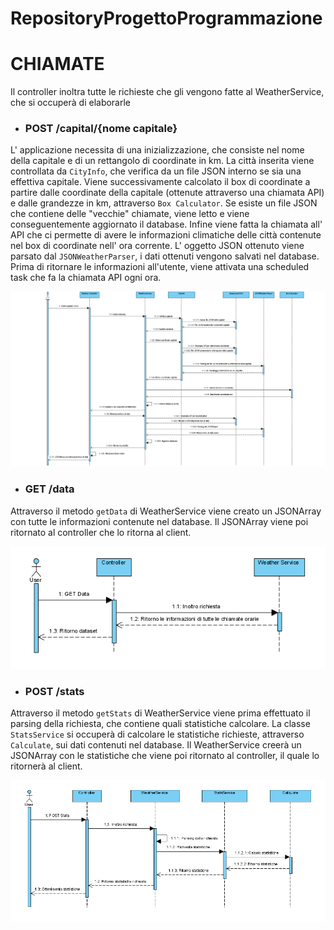 # RepositoryProgettoProgrammazione

# CHIAMATE
Il controller inoltra tutte le richieste che gli vengono fatte al WeatherService, che si occuperà di elaborarle

* ### **POST /capital/{nome capitale}**
L' applicazione necessita di una inizializzazione, che consiste nel nome della capitale e di un rettangolo di coordinate in km.
La città inserita viene controllata da `CityInfo`, che verifica da un file JSON interno se sia una effettiva capitale.
Viene successivamente calcolato il box di coordinate a partire dalle coordinate della capitale (ottenute attraverso una chiamata API) e dalle grandezze in km, attraverso `Box Calculator`.
Se esiste un file JSON che contiene delle "vecchie" chiamate, viene letto e viene conseguentemente aggiornato il database.
Infine viene fatta la chiamata all' API che ci permette di avere le informazioni climatiche delle città contenute nel box di coordinate nell' ora corrente.
L' oggetto JSON ottenuto viene parsato dal `JSONWeatherParser`, i dati ottenuti vengono salvati nel database.
Prima di ritornare le informazioni all'utente, viene attivata una scheduled task che fa la chiamata API ogni ora.

<img src="https://github.com/Buratti-Guidi/RepositoryProgettoProgrammazione/blob/main/InizializationSeq.png?raw=true">

* ### **GET /data**
Attraverso il metodo `getData` di WeatherService viene creato un JSONArray con tutte le informazioni contenute nel database.
Il JSONArray viene poi ritornato al controller che lo ritorna al client.

<img src="https://github.com/Buratti-Guidi/RepositoryProgettoProgrammazione/blob/main/GetDataSeq.png?raw=true">

* ### **POST /stats**
Attraverso il metodo `getStats` di WeatherService viene prima effettuato il parsing della richiesta, che contiene quali statistiche calcolare.
La classe `StatsService` si occuperà di calcolare le statistiche richieste, attraverso `Calculate`, sui dati contenuti nel database.
Il WeatherService creerà un JSONArray con le statistiche che viene poi ritornato al controller, il quale lo ritornerà al client.

<img src="https://github.com/Buratti-Guidi/RepositoryProgettoProgrammazione/blob/main/PostStatsSeq.png?raw=true">
